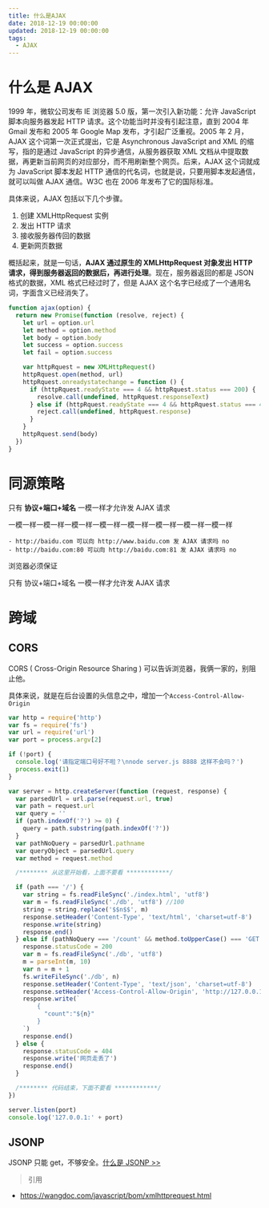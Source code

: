 ```yaml
---
title: 什么是AJAX
date: 2018-12-19 00:00:00
updated: 2018-12-19 00:00:00
tags:
  - AJAX
---
```


# 什么是 AJAX

1999 年，微软公司发布 IE 浏览器 5.0 版，第一次引入新功能：允许 JavaScript 脚本向服务器发起 HTTP 请求。这个功能当时并没有引起注意，直到 2004 年 Gmail 发布和 2005 年 Google Map 发布，才引起广泛重视。2005 年 2 月，AJAX 这个词第一次正式提出，它是 Asynchronous JavaScript and XML 的缩写，指的是通过 JavaScript 的异步通信，从服务器获取 XML 文档从中提取数据，再更新当前网页的对应部分，而不用刷新整个网页。后来，AJAX 这个词就成为 JavaScript 脚本发起 HTTP 通信的代名词，也就是说，只要用脚本发起通信，就可以叫做 AJAX 通信。W3C 也在 2006 年发布了它的国际标准。

<!-- more -->

具体来说，AJAX 包括以下几个步骤。

1. 创建 XMLHttpRequest 实例
2. 发出 HTTP 请求
3. 接收服务器传回的数据
4. 更新网页数据

概括起来，就是一句话，**AJAX 通过原生的 XMLHttpRequest 对象发出 HTTP 请求，得到服务器返回的数据后，再进行处理**。现在，服务器返回的都是 JSON 格式的数据，XML 格式已经过时了，但是 AJAX 这个名字已经成了一个通用名词，字面含义已经消失了。

```javascript
function ajax(option) {
  return new Promise(function (resolve, reject) {
    let url = option.url
    let method = option.method
    let body = option.body
    let success = option.success
    let fail = option.success

    var httpRquest = new XMLHttpRequest()
    httpRquest.open(method, url)
    httpRquest.onreadystatechange = function () {
      if (httpRquest.readyState === 4 && httpRquest.status === 200) {
        resolve.call(undefined, httpRquest.responseText)
      } else if (httpRquest.readyState === 4 && httpRquest.status === 404) {
        reject.call(undefined, httpRquest.response)
      }
    }
    httpRquest.send(body)
  })
}
```

# 同源策略

只有 **协议+端口+域名** 一模一样才允许发 AJAX 请求

一模一样一模一样一模一样一模一样一模一样一模一样一模一样一模一样

    - http://baidu.com 可以向 http://www.baidu.com 发 AJAX 请求吗 no
    - http://baidu.com:80 可以向 http://baidu.com:81 发 AJAX 请求吗 no

浏览器必须保证

只有 协议+端口+域名 一模一样才允许发 AJAX 请求

# 跨域

## CORS

CORS ( Cross-Origin Resource Sharing ) 可以告诉浏览器，我俩一家的，别阻止他。

具体来说，就是在后台设置的头信息之中，增加一个`Access-Control-Allow-Origin`

```javascript
var http = require('http')
var fs = require('fs')
var url = require('url')
var port = process.argv[2]

if (!port) {
  console.log('请指定端口号好不啦？\nnode server.js 8888 这样不会吗？')
  process.exit(1)
}

var server = http.createServer(function (request, response) {
  var parsedUrl = url.parse(request.url, true)
  var path = request.url
  var query = ''
  if (path.indexOf('?') >= 0) {
    query = path.substring(path.indexOf('?'))
  }
  var pathNoQuery = parsedUrl.pathname
  var queryObject = parsedUrl.query
  var method = request.method

  /******** 从这里开始看，上面不要看 ************/

  if (path === '/') {
    var string = fs.readFileSync('./index.html', 'utf8')
    var m = fs.readFileSync('./db', 'utf8') //100
    string = string.replace('$$n$$', m)
    response.setHeader('Content-Type', 'text/html', 'charset=utf-8')
    response.write(string)
    response.end()
  } else if (pathNoQuery === '/count' && method.toUpperCase() === 'GET') {
    response.statusCode = 200
    var m = fs.readFileSync('./db', 'utf8')
    m = parseInt(m, 10)
    var n = m + 1
    fs.writeFileSync('./db', n)
    response.setHeader('Content-Type', 'text/json', 'charset=utf-8')
    response.setHeader('Access-Control-Allow-Origin', 'http://127.0.0.1:8008') //最重要的是这一句
    response.write(`
        {
          "count":"${n}"
        }
    `)
    response.end()
  } else {
    response.statusCode = 404
    response.write('网页走丢了')
    response.end()
  }

  /******** 代码结束，下面不要看 ************/
})

server.listen(port)
console.log('127.0.0.1:' + port)
```

## JSONP

JSONP 只能 get，不够安全。[什么是 JSONP >>](https://jiangnana.fun/2018/12/18/%E4%BB%80%E4%B9%88%E6%98%AFJSONP/)

> 引用

- https://wangdoc.com/javascript/bom/xmlhttprequest.html
